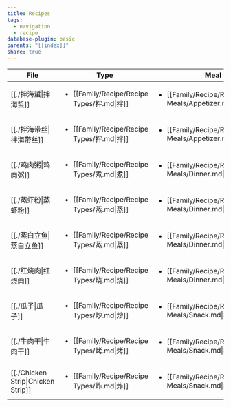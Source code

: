 ```yaml
---
title: Recipes
tags:
  - navigation
  - recipe
database-plugin: basic
parents: "[[index]]"
share: true
---
```

| File                                                      | Type                                                      | Meal                                                                      |
| --------------------------------------------------------- | --------------------------------------------------------- | ------------------------------------------------------------------------- |
| [[./拌海蜇\|拌海蜇]]                     | <ul><li>[[Family/Recipe/Recipe Types/拌.md\|拌]]</li></ul> | <ul><li>[[Family/Recipe/Recipe Meals/Appetizer.md\|Appetizer]]</li></ul> |
| [[./拌海带丝\|拌海带丝]]                   | <ul><li>[[Family/Recipe/Recipe Types/拌.md\|拌]]</li></ul> | <ul><li>[[Family/Recipe/Recipe Meals/Appetizer.md\|Appetizer]]</li></ul> |
| [[./鸡肉粥\|鸡肉粥]]                     | <ul><li>[[Family/Recipe/Recipe Types/煮.md\|煮]]</li></ul> | <ul><li>[[Family/Recipe/Recipe Meals/Dinner.md\|Dinner]]</li></ul>       |
| [[./蒸虾粉\|蒸虾粉]]                     | <ul><li>[[Family/Recipe/Recipe Types/蒸.md\|蒸]]</li></ul> | <ul><li>[[Family/Recipe/Recipe Meals/Dinner.md\|Dinner]]</li></ul>       |
| [[./蒸白立鱼\|蒸白立鱼]]                   | <ul><li>[[Family/Recipe/Recipe Types/蒸.md\|蒸]]</li></ul> | <ul><li>[[Family/Recipe/Recipe Meals/Dinner.md\|Dinner]]</li></ul>       |
| [[./红烧肉\|红烧肉]]                     | <ul><li>[[Family/Recipe/Recipe Types/烧.md\|烧]]</li></ul> | <ul><li>[[Family/Recipe/Recipe Meals/Dinner.md\|Dinner]]</li></ul>       |
| [[./瓜子\|瓜子]]                       | <ul><li>[[Family/Recipe/Recipe Types/炒.md\|炒]]</li></ul> | <ul><li>[[Family/Recipe/Recipe Meals/Snack.md\|Snack]]</li></ul>         |
| [[./牛肉干\|牛肉干]]                     | <ul><li>[[Family/Recipe/Recipe Types/烤.md\|烤]]</li></ul> | <ul><li>[[Family/Recipe/Recipe Meals/Snack.md\|Snack]]</li></ul>         |
| [[./Chicken Strip\|Chicken Strip]] | <ul><li>[[Family/Recipe/Recipe Types/炸.md\|炸]]</li></ul> | <ul><li>[[Family/Recipe/Recipe Meals/Snack.md\|Snack]]</li></ul>         |

